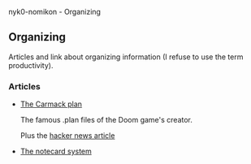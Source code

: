 nyk0-nomikon - Organizing

## Organizing

Articles and link about organizing information (I refuse to use the term productivity).

### Articles

-   [The Carmack plan](https://garbagecollected.org/2017/10/24/the-carmack-plan/)

    The famous .plan files of the Doom game\'s creator.

    Plus the [hacker news article](https://news.ycombinator.com/item?id=29248368)

-   [The notecard system](https://billyoppenheimer.com/notecard-system/)
